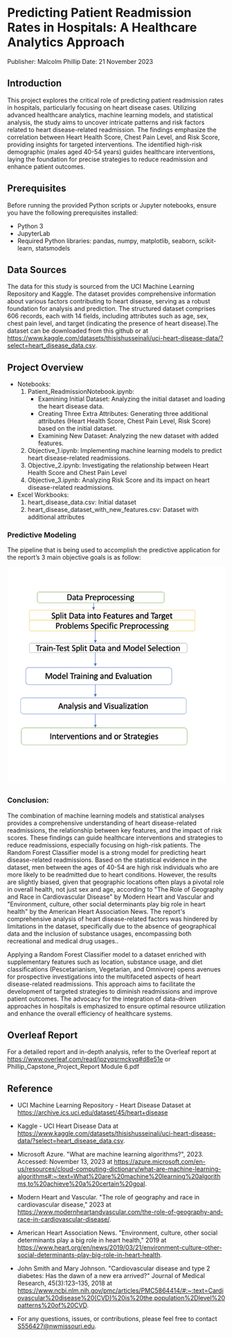# Predicting Patient Readmission Rates in Hospitals: A Healthcare Analytics Approach
Publisher: Malcolm Phillip
Date:  21 November 2023

## Introduction
This project explores the critical role of predicting patient readmission rates in hospitals, particularly focusing on heart disease cases. Utilizing advanced healthcare analytics, machine learning models, and statistical analysis, the study aims to uncover intricate patterns and risk factors related to heart disease-related readmission. The findings emphasize the correlation between Heart Health Score, Chest Pain Level, and Risk Score, providing insights for targeted interventions. The identified high-risk demographic (males aged 40-54 years) guides healthcare interventions, laying the foundation for precise strategies to reduce readmission and enhance patient outcomes.

## Prerequisites
Before running the provided Python scripts or Jupyter notebooks, ensure you have the following prerequisites installed:
- Python 3
- JupyterLab
- Required Python libraries: pandas, numpy, matplotlib, seaborn, scikit-learn, statsmodels

## Data Sources
The data for this study is sourced from the UCI Machine Learning Repository and Kaggle. The dataset provides comprehensive information about various factors contributing to heart disease, serving as a robust foundation for analysis and prediction. The structured dataset comprises 606 records, each with 14 fields, including attributes such as age, sex, chest pain level, and target (indicating the presence of heart disease).The dataset can be downloaded from this github or at https://www.kaggle.com/datasets/thisishusseinali/uci-heart-disease-data/?select=heart_disease_data.csv.

## Project Overview
- Notebooks:
    1. Patient_ReadmissionNotebook.ipynb:
        - Examining Initial Dataset: Analyzing the initial dataset and loading the heart disease data.
        - Creating Three Extra Attributes: Generating three additional attributes (Heart Health Score, Chest Pain Level, Risk Score) based on the initial dataset.
        - Examining New Dataset: Analyzing the new dataset with added features.
    2. Objective_1.ipynb: Implementing machine learning models to predict heart disease-related readmissions.
    3. Objective_2.ipynb: Investigating the relationship between Heart Health Score and Chest Pain Level
    4. Objective_3.ipynb: Analyzing Risk Score and its impact on heart disease-related readmissions.
- Excel Workbooks:
    1. heart_disease_data.csv: Initial dataset
    2. heart_disease_dataset_with_new_features.csv: Dataset with additional attributes

### Predictive Modeling
The pipeline that is being used to accomplish the predictive application for the report’s
3 main objective goals is as follow:

![Alt text](<Screenshot 2023-11-13 at 7.07.05 PM.png>)

### Conclusion:
The combination of machine learning models and statistical analyses provides a comprehensive understanding of heart disease-related readmissions, the relationship between key features, and the impact of risk scores. These findings can guide healthcare interventions and strategies to reduce readmissions, especially focusing on high-risk patients. The Random Forest Classifier model is a strong model for predicting heart disease-related readmissions. Based on the statistical evidence in the dataset, men between the ages of 40-54 are high risk individuals who are more likely to be readmitted due to heart conditions. However, the results are slightly biased, given that geographic locations often plays a pivotal role in overall health, not just sex and age, according to "The Role of Geography and Race in Cardiovascular Disease" by Modern Heart and Vascular and "Environment, culture, other social determinants play big role in heart health" by the American Heart Association News. The report's comprehensive analysis of heart disease-related factors was hindered by limitations in the dataset, specifically due to the absence of geographical data and the inclusion of substance usages, encompassing both recreational and medical drug usages.. 

Applying a Random Forest Classifier model to a dataset enriched with supplementary features such as location, substance usage, and diet classifications (Pescetarianism, Vegetarian, and Omnivore) opens avenues for prospective investigations into the multifaceted aspects of heart disease-related readmissions. This approach aims to facilitate the development of targeted strategies to diminish readmissions and improve patient outcomes. The advocacy for the integration of data-driven approaches in hospitals is emphasized to ensure optimal resource utilization and enhance the overall efficiency of healthcare systems.


## Overleaf Report
For a detailed report and in-depth analysis, refer to the Overleaf report at https://www.overleaf.com/read/jpzyqsrmckyq#d8e51e or Phillip_Capstone_Project_Report Module 6.pdf

## Reference

- UCI Machine Learning Repository - Heart Disease Dataset at https://archive.ics.uci.edu/dataset/45/heart+disease
- Kaggle - UCI Heart Disease Data at https://www.kaggle.com/datasets/thisishusseinali/uci-heart-disease-data/?select=heart_disease_data.csv. 
- Microsoft Azure. "What are machine learning algorithms?", 2023. Accessed: November 13, 2023 at https://azure.microsoft.com/en-us/resources/cloud-computing-dictionary/what-are-machine-learning-algorithms#:~:text=What%20are%20machine%20learning%20algorithms,to%20achieve%20a%20certain%20goal. 
- Modern Heart and Vascular. "The role of geography and race in cardiovascular disease," 2023 at https://www.modernheartandvascular.com/the-role-of-geography-and-race-in-cardiovascular-disease/. 
- American Heart Association News. "Environment, culture, other social determinants play a big role in heart health," 2019 at https://www.heart.org/en/news/2019/03/21/environment-culture-other-social-determinants-play-big-role-in-heart-health. 
- John Smith and Mary Johnson. "Cardiovascular disease and type 2 diabetes: Has the dawn of a new era arrived?" Journal of Medical Research, 45(3):123–135, 2018 at https://www.ncbi.nlm.nih.gov/pmc/articles/PMC5864414/#:~:text=Cardiovascular%20disease%20(CVD)%20is%20the,population%2Dlevel%20patterns%20of%20CVD. 

- For any questions, issues, or contributions, please feel free to contact S556427@nwmissouri.edu. 